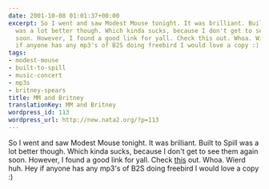 ```yaml
---
date: 2001-10-08 01:01:37+00:00
excerpt: So I went and saw Modest Mouse tonight. It was brilliant. Built to Spill
  was a lot better though. Which kinda sucks, because I don't get to see them again
  soon. However, I found a good link for yall. Check this out. Whoa. Wierd huh. Hey
  if anyone has any mp3's of B2S doing freebird I would love a copy :)
tags:
- modest-mouse
- built-to-spill
- music-concert
- mp3s
- britney-spears
title: MM and Britney
translationKey: MM and Britney
wordpress_id: 113
wordpress_url: http://new.nata2.org/?p=113
---
```


So I went and saw Modest Mouse tonight. It was brilliant. Built to Spill was a lot better though. Which kinda sucks, because I don't get to see them again soon. However, I found a good link for yall. Check <a href=" http://www.cnn.com;2001;showbiz@205.134.190.239/britney/index.html">this</a> out. Whoa. Wierd huh. Hey if anyone has any mp3's of B2S doing freebird I would love a copy :)